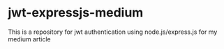 # jwt-expressjs-medium
This is a repository for jwt authentication using node.js/express.js for my medium article
